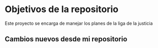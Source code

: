 # Objetivos de la repositorio

Este proyecto se encarga de manejar los planes de la liga de la justicia


## Cambios nuevos desde mi repositorio

